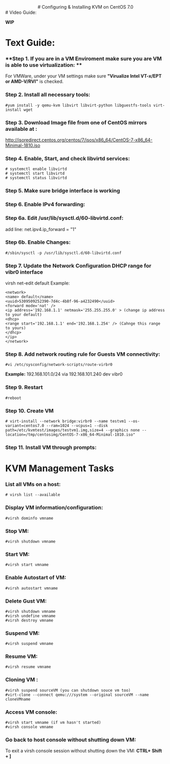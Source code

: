 <center> # Configuring & Installing KVM on CentOS 7.0 </center>
# Video Guide:

**WIP**

# Text Guide:

### **Step 1. If you are in a VM Enviroment make sure you are VM is able to use virtualization: **
For VMWare, under your VM settings make sure **"Virualize Intel VT-x/EPT or AMD-V/RVI"** is checked.


### **Step 2. Install all necessary tools:**
	#yum install -y qemu-kvm libvirt libvirt-python libguestfs-tools virt-install wget

### **Step 3. Download Image file from one of CentOS mirrors available at :**
http://isoredirect.centos.org/centos/7/isos/x86_64/CentOS-7-x86_64-Minimal-1810.iso

### **Step 4. Enable, Start, and check libvirtd services:**

	# systemctl enable libvirtd
	# systemctl start libvirtd
	# systemctl status libvirtd

### **Step 5. Make sure bridge interface is working**

### **Step 6. Enable IPv4 forwarding:**

### **Step 6a. Edit /usr/lib/sysctl.d/60-libvirtd.conf:**
add line:  net.ipv4.ip_forward = "1"

### **Step 6b. Enable Changes:**
	#/sbin/sysctl -p /usr/lib/sysctl.d/60-libvirtd.conf

### **Step 7. Update the Network Configuration DHCP range for vibr0 interface**
virsh net-edit default
Example:

    <network>
    <name> default</name>
    <uuid>5309509252390-7d4c-4b8f-96-a4232490</uuid>
    <forward mode='nat' />
    <ip address='192.168.1.1' netmask='255.255.255.0' > (change ip address to your default)
    <dhcp>
    <range start='192.168.1.1' end='192.168.1.254' /> (Cahnge this range to yours)
    </dhcp>
    </ip>
    </network>


### **Step 8. Add network routing rule for Guests VM connectivity:**
	#vi /etc/sysconfig/network-scripts/route-virbr0
**Example:**
192.168.101.0/24 via 192.168.101.240 dev vibr0

### **Step 9. Restart**
	#reboot

### **Step 10. Create VM**
	# virt-install --network bridge:virbr0 --name testvm1 --os-variant=centos7.0 --ram=1024 --vcpus=1 --disk path=/etc/kvmtest/images/testvm1.img,size=4 --graphics none --location=/tmp/centosimg/CentOS-7-x86_64-Minimal-1810.iso"

### **Step 11. Install VM through prompts:**






# **KVM Management Tasks**

### **List all VMs on a host:**
	# virsh list --available

### **Display VM information/configuration:**
	#virsh dominfo vmname

### **Stop VM:**
	#virsh shutdown vmname

### **Start VM:**
	#virsh start vmname

### **Enable Autostart of VM:**
	#virsh autostart vmname

### **Delete Gust VM:**
	#virsh shutdown vmname
	#virsh undefine vmname
	#virsh destroy vmname

### **Suspend VM:**
	#virsh suspend vmname

### **Resume VM:**
	#virsh resume vmname

### **Cloning VM :**
	#virsh suspend sourceVM (you can shutdown souce vm too)
	#virt-clone --connect qemu:///system --original sourceVM --name cloneVMname

### **Access VM console:**
	#virsh start vmname (if vm hasn't started)
	#virsh console vmname

### **Go back to host console without shutting down VM:**
To exit a virsh console session without shutting down the VM: **CTRL+ Shift + ]**
